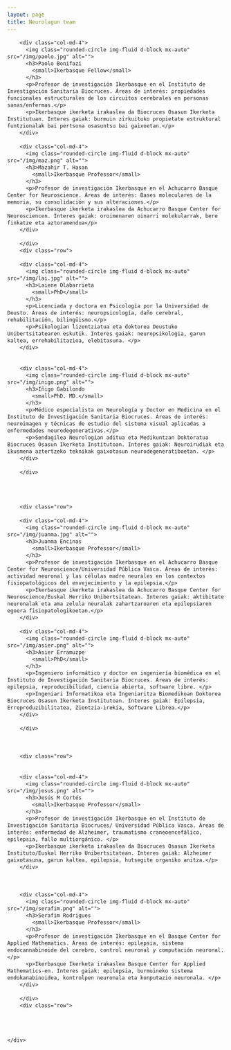 ```yaml
---
layout: page
title: Neurolagun team
---
```


<div class="container">
      <div class="row">

        <div class="col-md-4">
          <img class="rounded-circle img-fluid d-block mx-auto" src="/img/paolo.jpg" alt="">
          <h3>Paolo Bonifazi
            <small>Ikerbasque Fellow</small>
          </h3>
          <p>Profesor de investigación Ikerbasque en el Instituto de Investigación Sanitaria Biocruces. Áreas de interés: propiedades funcionales estructurales de los circuitos cerebrales en personas sanas/enfermas.</p>
          <p>Ikerbasque ikerketa irakaslea da Biocruces Osasun Ikerketa Institutuan. Interes gaiak: burmuin zirkuituko propietate estruktural funtzionalak bai pertsona osasuntsu bai gaixoetan.</p>
        </div>

        <div class="col-md-4">
          <img class="rounded-circle img-fluid d-block mx-auto" src="/img/maz.png" alt="">
          <h3>Mazahir T. Hasan
            <small>Ikerbasque Professor</small>
          </h3>
          <p>Profesor de investigación Ikerbasque en el Achucarro Basque Center for Neuroscience. Áreas de interés: Bases moleculares de la memoria, su consolidación y sus alteraciones.</p>
          <p>Ikerbasque ikerketa irakaslea da Achucarro Basque Center for Neurosciencen. Interes gaiak: oroimenaren oinarri molekularrak, bere finkatze eta aztoramendua</p>
        </div>

        </div>
        <div class="row">

        <div class="col-md-4">
          <img class="rounded-circle img-fluid d-block mx-auto" src="/img/lai.jpg" alt="">
          <h3>Laiene Olabarrieta
            <small>PhD</small>
          </h3>
          <p>Licenciada y doctora en Psicología por la Universidad de Deusto. Áreas de interés: neuropsicología, daño cerebral, rehabilitación, bilingüismo.</p>
          <p>Psikologian lizentziatua eta doktorea Deustuko Unibertsitatearen eskutik. Interes gaiak: neuropsikologia, garun kaltea, errehabilitazioa, elebitasuna. </p>
        </div>


        <div class="col-md-4">
          <img class="rounded-circle img-fluid d-block mx-auto" src="/img/inigo.png" alt="">
          <h3>Iñigo Gabilondo
            <small>PhD. MD.</small>
          </h3>
          <p>Médico especialista en Neurología y Doctor en Medicina en el Instituto de Investigación Sanitaria Biocruces. Áreas de interés: neuroimagen y técnicas de estudio del sistema visual aplicadas a enfermedades neurodegenerativas.</p>
          <p>Sendagilea Neurologian aditua eta Medikuntzan Doktoratua Biocruces Osasun Ikerketa Institutoan. Interes gaiak: Neuroirudiak eta ikusmena aztertzeko teknikak gaixotasun neurodegeneratiboetan. </p>
        </div>

        </div>
      
      
      
      
        <div class="row">

        <div class="col-md-4">
          <img class="rounded-circle img-fluid d-block mx-auto" src="/img/juanma.jpg" alt="">
          <h3>Juanma Encinas
            <small>Ikerbasque Professor</small>
          </h3>
          <p>Profesor de investigación Ikerbasque en el Achucarro Basque Center for Neuroscience/Universidad Pública Vasca. Áreas de interés: actividad neuronal y las células madre neurales en los contextos fisiopatológicos del envejecimiento y la epilepsia.</p>
          <p>Ikerbasque ikerketa irakaslea da Achucarro Basque Center for Neuroscience/Euskal Herriko Unibertsitatean. Interes gaiak: aktibitate neuronalak eta ama zelula neuralak zahartzaroaren eta epilepsiaren egoera fisiopatologikoetan.</p>
        </div>

        <div class="col-md-4">
          <img class="rounded-circle img-fluid d-block mx-auto" src="/img/asier.png" alt="">
          <h3>Asier Erramuzpe
            <small>PhD</small>
          </h3>
          <p>Ingeniero informático y doctor en ingeniería biomédica en el Instituto de Investigación Sanitaria Biocruces. Áreas de interés: epilepsia, reproducibilidad, ciencia abierta, software libre. </p>
          <p>Ingeniari Informatikoa eta Ingeniaritza Biomedikoan Doktorea Biocruces Osasun Ikerketa Institutoan. Interes gaiak: Epilepsia, Erreproduzibilitatea, Zientzia-irekia, Software Librea.</p>
        </div>
        
        </div>
        
        
        
        <div class="row">


        <div class="col-md-4">
          <img class="rounded-circle img-fluid d-block mx-auto" src="/img/jesus.png" alt="">
          <h3>Jesús M Cortés
            <small>Ikerbasque Professor</small>
          </h3>
          <p>Profesor de investigación Ikerbasque en el Instituto de Investigación Sanitaria Biocruces/ Universidad Pública Vasca. Áreas de interés: enfermedad de Alzheimer, traumatismo craneoencefálico, epilepsia, fallo multiorgánico. </p>
          <p>Ikerbasque ikerketa irakaslea da Biocruces Osasun Ikerketa Instituto/Euskal Herriko Unibertsitatean. Interes gaiak: Alzheimer gaixotasuna, garun kaltea, epilepsia, hutsegite organiko anitza.</p>
        </div>



        <div class="col-md-4">
          <img class="rounded-circle img-fluid d-block mx-auto" src="/img/serafim.png" alt="">
          <h3>Serafim Rodrigues
            <small>Ikerbasque Professor</small>
          </h3>
          <p>Profesor de investigación Ikerbasque en el Basque Center for Applied Mathematics. Áreas de interés: epilepsia, sistema endocannabinoide del cerebro, control neuronal y computación neuronal. </p>
          <p>Ikerbasque Ikerketa irakaslea Basque Center for Applied Mathematics-en. Interes gaiak: epilepsia, burmuineko sistema endokanabinoidea, kontrolpen neuronala eta konputazio neuronala. </p>
        </div>

        </div>
        <div class="row">




    </div>
